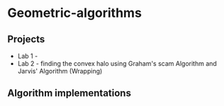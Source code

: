 # Geometric-algorithms
## Projects
* Lab 1 - 
* Lab 2 - finding the convex halo using Graham's scam
Algorithm and Jarvis' Algorithm (Wrapping)

## Algorithm implementations